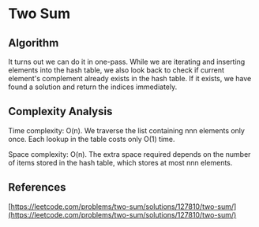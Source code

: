 # Two Sum

## Algorithm

It turns out we can do it in one-pass. While we are iterating and inserting elements into the hash table, we also look back to check if current element's complement already exists in the hash table. If it exists, we have found a solution and return the indices immediately.

## Complexity Analysis

Time complexity: O(n). We traverse the list containing nnn elements only once. Each lookup in the table costs only O(1) time.

Space complexity: O(n). The extra space required depends on the number of items stored in the hash table, which stores at most nnn elements.

## References

[https://leetcode.com/problems/two-sum/solutions/127810/two-sum/](https://leetcode.com/problems/two-sum/solutions/127810/two-sum/)